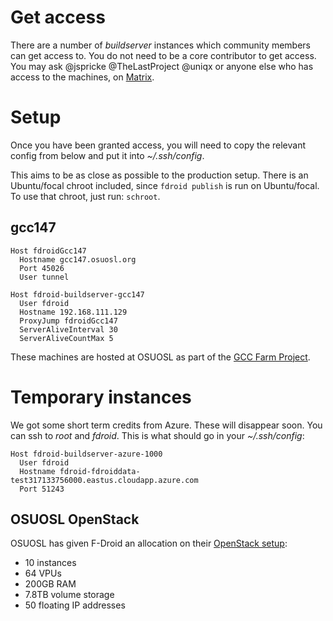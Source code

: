 # Get access

There are a number of _buildserver_ instances which community members can get access to.  You do not need to be a core contributor to get access. You may ask @jspricke @TheLastProject @uniqx or anyone else who has access to the machines, on [Matrix](https://matrix.to/#/#fdroid-dev:f-droid.org).

# Setup

Once you have been granted access, you will need to copy the relevant config from below and put it into _~/.ssh/config_.

This aims to be as close as possible to the production setup.  There is an Ubuntu/focal chroot included, since `fdroid publish` is run on Ubuntu/focal.  To use that chroot, just run: `schroot`.


## gcc147

```config
Host fdroidGcc147
  Hostname gcc147.osuosl.org
  Port 45026
  User tunnel

Host fdroid-buildserver-gcc147
  User fdroid
  Hostname 192.168.111.129
  ProxyJump fdroidGcc147
  ServerAliveInterval 30
  ServerAliveCountMax 5

```

These machines are hosted at OSUOSL as part of the [GCC Farm Project](https://cfarm.tetaneutral.net/machines/list/).


# Temporary instances

We got some short term credits from Azure.  These will disappear soon.  You can ssh to _root_ and _fdroid_.  This is what should go in your _~/.ssh/config_:

```config
Host fdroid-buildserver-azure-1000
  User fdroid
  Hostname fdroid-fdroiddata-test317133756000.eastus.cloudapp.azure.com
  Port 51243
```

## OSUOSL OpenStack

OSUOSL has given F-Droid an allocation on their [OpenStack setup](https://osuosl.org/services/hosting/details/#openstack):

* 10 instances
* 64 VPUs
* 200GB RAM
* 7.8TB volume storage
* 50 floating IP addresses
